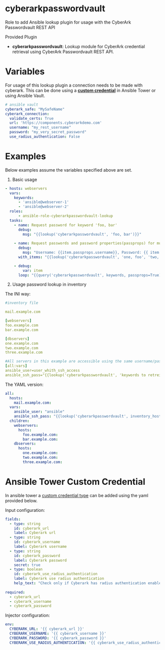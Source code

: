 
# cyberarkpasswordvault 
Role to add Ansible lookup plugin for usage with the CyberArk Passwordvault REST API

Provided Plugin

- **cyberarkpasswordvault**: Lookup module for CyberArk credential retrieval using CyberArk Passwordvault REST API. 

# Variables

For usage of this lookup plugin a connection needs to be made with cyberark.
This can be done using a [**custom credential**](#ansible-tower-custom-credential) in Ansible Tower or 
using Ansible Vault. 

```yaml
# ansible vault
cyberark_safe: "MySafeName"
cyberark_connection:
  validate_certs: True
  url: 'https://components.cyberarkdemo.com'
  username: "my_rest_username"
  password: "my_very_secret_password"
  use_radius_authentication: False
```

# Examples
Below examples assume the variables specified above are set.

1) Basic usage 
```yaml
- hosts: webservers
  vars:
    keywords:
      - 'ansible@webserver-1'
      - 'ansible@webserver-2'
  roles:
      - ansible-role-cyberarkpasswordvault-lookup
  tasks:
    - name: Request password for keyword 'foo, bar' 
      debug:
        msg: "{{lookup('cyberarkpasswordvault', 'foo, bar')}}"
        
    - name: Request passwords and password properties(passprops) for multiple accounts. 
      debug:
        msg: "Username: {{item.passprops.username}}, Password: {{ item.password }}"
      with_items: "{{lookup('cyberarkpasswordvault', 'one, foo', 'two, bar', passprops=True)}}"

    - debug:
        var: item
      loop: "{{query('cyberarkpasswordvault', keywords, passprops=True)}}"
```

2) Usage password lookup in inventory

The INI way:
```yaml
#inventory file 

mail.example.com

[webservers]
foo.example.com
bar.example.com

[dbservers]
one.example.com
two.example.com
three.example.com

#All servers in this example are accessible using the same username/password for Ansible ssh access
[all:vars]
ansible_user=user_whith_ssh_access
ansible_ssh_pass="{{lookup('cyberarkpasswordvault', 'keywords to retreive ssh credentials', safe='CySafeName')['password']}}"
```

The YAML version:
```yaml
all:
  hosts:
    mail.example.com:
  vars:
    ansible_user: "ansible"
    ansible_ssh_pass: "{{lookup('cyberarkpasswordvault', inventory_hostname + ' ansible', safe=safe)['password']}}"
  children:
    webservers:
      hosts:
        foo.example.com:
        bar.example.com:
    dbservers:
      hosts:
        one.example.com:
        two.example.com:
        three.example.com:
```



# Ansible Tower Custom Credential 

In ansible tower a [custom credential type](https://docs.ansible.com/ansible-tower/latest/html/userguide/credential_types.html)
can be added using the yaml provided below. 

Input configuration:
```yaml
fields:
  - type: string
    id: cyberark_url
    label: Cyberark url
  - type: string
    id: cyberark_username
    label: Cyberark username
  - type: string
    id: cyberark_password
    label: Cyberark password
    secret: true
  - type: boolean
    id: cyberark_use_radius_authentication
    label: Cyberark use radius authentication
    help_text: "Check only if Cyberark has radius authentication enabled"
  
required:
  - cyberark_url
  - cyberark_username
  - cyberark_password
```
    

Injector configuration:
```yaml
env:
  CYBERARK_URL: '{{ cyberark_url }}'
  CYBERARK_USERNAME: '{{ cyberark_username }}'
  CYBERARK_PASSWORD: '{{ cyberark_password }}'
  CYBERARK_USE_RADIUS_AUTHENTICATION: '{{ cyberark_use_radius_authentication }}'
```
